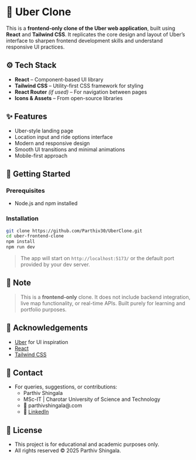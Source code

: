 # 🚖 Uber Clone

This is a **frontend-only clone of the Uber web application**, built using **React** and **Tailwind CSS**. It replicates the core design and layout of Uber’s interface to sharpen frontend development skills and understand responsive UI practices.

## ⚙️ Tech Stack

- **React** – Component-based UI library
- **Tailwind CSS** – Utility-first CSS framework for styling
- **React Router** *(if used)* – For navigation between pages
- **Icons & Assets** – From open-source libraries

## ✨ Features

- Uber-style landing page
- Location input and ride options interface
- Modern and responsive design
- Smooth UI transitions and minimal animations
- Mobile-first approach

## 🚀 Getting Started

### Prerequisites

- Node.js and npm installed

### Installation

```bash
git clone https://github.com/Parthiv30/UberClone.git
cd uber-frontend-clone
npm install
npm run dev
```

> The app will start on `http://localhost:5173/` or the default port provided by your dev server.

## 📌 Note

> This is a **frontend-only** clone. It does not include backend integration, live map functionality, or real-time APIs. Built purely for learning and portfolio purposes.

## 🙌 Acknowledgements

- [Uber](https://www.uber.com/) for UI inspiration  
- [React](https://reactjs.org/)  
- [Tailwind CSS](https://tailwindcss.com/)

## 📧 Contact
- For queries, suggestions, or contributions:
  - Parthiv Shingala
  - MSc-IT | Charotar University of Science and Technology
  - 📧 parthivshingala@.com
  - 💼 [LinkedIn](https://www.linkedin.com/in/parthiv-shingala-933224322/)  
 
## 📝 License
- This project is for educational and academic purposes only.
- All rights reserved © 2025 Parthiv Shingala.
